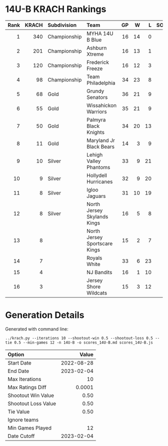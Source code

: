 # 14U-B KRACH Rankings
Rank|KRACH|Subdivision|Team|GP|W|L|SOW|SOL|T|SoS
---:|---:|:---|:---|---:|---:|---:|---:|---:|---:|---:
1|340|Championship|MYHA 14U B Blue|16|14|0|1|1|0|54
2|201|Championship|Ashburn Xtreme|16|13|1|2|0|0|44
3|120|Championship|Frederick Freeze|16|12|3|1|0|0|56
4|98|Championship|Team Philadelphia|34|23|8|2|1|0|74
5|68|Gold|Grundy Senators|36|21|9|0|6|0|69
6|55|Gold|Wissahickon Warriors|35|21|9|2|3|0|44
7|50|Gold|Palmyra Black Knights|34|20|13|1|0|0|79
8|11|Gold|Maryland Jr Black Bears|14|3|9|1|1|0|45
9|10|Silver|Lehigh Valley Phantoms|33|9|21|2|1|0|62
10|9|Silver|Hollydell Hurricanes|32|9|20|1|2|0|47
11|8|Silver|Igloo Jaguars|31|10|19|0|1|1|41
12|8|Silver|North Jersey Skylands Kings|16|5|8|2|0|1|39
13|8||North Jersey Sportscare Kings|15|2|7|4|2|0|34
14|7||Royals White|33|6|23|2|2|0|74
15|4||NJ Bandits|16|1|10|2|3|0|32
16|3||Jersey Shore Wildcats|15|3|12|0|0|0|25
# Generation Details

Generated with command line:
```
../krach.py --iterations 10 --shootout-win 0.5 --shootout-loss 0.5 --tie 0.5 --min-games 12 -n 14U-B -o scores_14U-B.md scores_14U-B.js
```

| Option | Value |
| :----- | ----: |
| Start Date | 2022-08-28 |
| End Date | 2023-02-04 |
| Max Iterations | 10 |
| Max Ratings Diff | 0.0001 |
| Shootout Win Value | 0.50 |
| Shootout Loss Value | 0.50 |
| Tie Value | 0.50 |
| Ignore teams |  |
| Min Games Played | 12 |
| Date Cutoff | 2023-02-04 |

